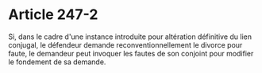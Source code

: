 # Article 247-2

Si, dans le cadre d'une instance introduite pour altération définitive du lien conjugal, le défendeur demande reconventionnellement le divorce pour faute, le demandeur peut invoquer les fautes de son conjoint pour modifier le fondement de sa demande.
